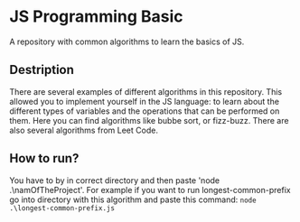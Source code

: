 # JS Programming Basic

A repository with common algorithms to learn the basics of JS.

##  Destription 

There are several examples of different algorithms in this repository. This allowed you to implement yourself in the JS language: to learn about the different types of variables and the operations that can be performed on them.
Here you can find algorithms like bubbe sort, or fizz-buzz. There are also several algorithms from Leet Code.

## How to run?
You have to by in correct directory and then paste 'node .\namOfTheProject'. For example if you want to run longest-common-prefix go into directory with this algorithm and paste this command: 
`node .\longest-common-prefix.js` 